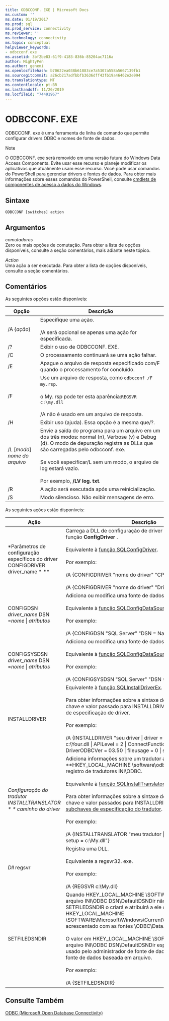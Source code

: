 ```yaml
---
title: ODBCCONF. EXE | Microsoft Docs
ms.custom: ''
ms.date: 01/19/2017
ms.prod: sql
ms.prod_service: connectivity
ms.reviewer: ''
ms.technology: connectivity
ms.topic: conceptual
helpviewer_keywords:
- odbcconf.exe
ms.assetid: 3bf2be83-61f9-4183-836b-85204ac7116a
author: MightyPen
ms.author: genemi
ms.openlocfilehash: b70622ea038b61883ce7a5307a558a5667139fb1
ms.sourcegitcommit: a26cb217adfbbfb3636dff43fb19a46462e2e994
ms.translationtype: MT
ms.contentlocale: pt-BR
ms.lasthandoff: 11/26/2019
ms.locfileid: "74491967"
---
```

# <a name="odbcconfexe"></a>ODBCCONF. EXE
ODBCCONF. exe é uma ferramenta de linha de comando que permite configurar drivers ODBC e nomes de fonte de dados.  
  
> [!NOTE]  
>  O ODBCCONF. exe será removido em uma versão futura do Windows Data Access Components. Evite usar esse recurso e planeje modificar os aplicativos que atualmente usam esse recurso. Você pode usar comandos do PowerShell para gerenciar drivers e fontes de dados. Para obter mais informações sobre esses comandos do PowerShell, consulte [cmdlets de componentes de acesso a dados do Windows](/powershell/module/wdac).  
  
## <a name="syntax"></a>Sintaxe  
  
```console  
ODBCCONF [switches] action  
```  
  
## <a name="arguments"></a>Argumentos  
 *comutadores*  
 Zero ou mais opções de comutação. Para obter a lista de opções disponíveis, consulte a seção comentários, mais adiante neste tópico.  
  
 *Action*  
 Uma ação a ser executada. Para obter a lista de opções disponíveis, consulte a seção comentários.  
  
## <a name="remarks"></a>Comentários  
 As seguintes opções estão disponíveis:  
  
|Opção|Descrição|  
|------------|-----------------|  
|/A {*ação*}|Especifique uma ação.<br /><br /> /A será opcional se apenas uma ação for especificada.|  
|/?|Exibir o uso de ODBCCONF. EXE.|  
|/C|O processamento continuará se uma ação falhar.|  
|/E|Apague o arquivo de resposta especificado com/F quando o processamento for concluído.|  
|/F|Use um arquivo de resposta, como `odbcconf /F my.rsp`.<br /><br /> o My. rsp pode ter esta aparência:`REGSVR c:\my.dll`<br /><br /> /A não é usado em um arquivo de resposta.|  
|/H|Exibir uso (ajuda). Essa opção é a mesma que/?.|  
|/L [*modo*] *nome do arquivo*|Envie a saída do programa para um arquivo em um dos três modos: normal (n), Verbose (v) e Debug (d). O modo de depuração registra as DLLs que são carregadas pelo odbcconf. exe.<br /><br /> Se você especificar/L sem um modo, o arquivo de log estará vazio.<br /><br /> Por exemplo, **/LV log. txt**.|  
|/R|A ação será executada após uma reinicialização.|  
|/S|Modo silencioso. Não exibir mensagens de erro.|  
  
 As seguintes ações estão disponíveis:  
  
|Ação|Descrição|  
|------------|-----------------|  
|*Parâmetros de configuração específicos do driver CONFIGDRIVER driver_name * **|Carrega a DLL de configuração de driver apropriada e chama a função **ConfigDriver** .<br /><br /> Equivalente à [função SQLConfigDriver](../odbc/reference/syntax/sqlconfigdriver-function.md).<br /><br /> Por exemplo:<br /><br /> /A {CONFIGDRIVER "nome do driver" "CPTimeout = 60"}<br /><br /> /A {CONFIGDRIVER "nome do driver" "DriverODBCVer = 03.80"}|  
|CONFIGDSN *driver_name* DSN =*nome* &#124; *atributos*|Adiciona ou modifica uma fonte de dados do sistema.<br /><br /> Equivalente à [função SQLConfigDataSource](../odbc/reference/syntax/sqlconfigdatasource-function.md).<br /><br /> Por exemplo:<br /><br /> /A {CONFIGDSN "SQL Server" "DSN = Name &#124; Server = SRV"}|  
|CONFIGSYSDSN *driver_name* DSN =*nome* &#124; *atributos*|Adiciona ou modifica uma fonte de dados do sistema.<br /><br /> Equivalente à [função SQLConfigDataSource](../odbc/reference/syntax/sqlconfigdatasource-function.md).<br /><br /> Por exemplo:<br /><br /> /A {CONFIGSYSDSN "SQL Server" "DSN = Name &#124; Server = SRV"}|  
|INSTALLDRIVER|Equivalente à [função SQLInstallDriverEx](../odbc/reference/syntax/sqlinstalldriverex-function.md).<br /><br /> Para obter informações sobre a sintaxe de pares de palavras-chave e valor passado para INSTALLDRIVER, consulte [subchaves de especificação de driver](../odbc/reference/install/driver-specification-subkeys.md).<br /><br /> Por exemplo:<br /><br /> /A {INSTALLDRIVER "seu driver &#124; driver = c:\Your.dll &#124; instalação = c:\Your.dll &#124; APILevel = 2 &#124; ConnectFunctions = YYY &#124; DriverODBCVer = 03.50 &#124; fileusage = 0 &#124; sqllevel = 1"}|  
|*Configuração do tradutor INSTALLTRANSLATOR * * caminho do driver*|Adiciona informações sobre um tradutor ao **HKEY_LOCAL_MACHINE \software\odbc\odbcinst. **Chave do registro de tradutores INI\ODBC.<br /><br /> Equivalente à [função SQLInstallTranslatorEx](../odbc/reference/syntax/sqlinstalltranslatorex-function.md).<br /><br /> Para obter informações sobre a sintaxe de pares de palavras-chave e valor passados para INSTALLDRIVER, consulte [subchaves de especificação do tradutor](../odbc/reference/install/translator-specification-subkeys.md).<br /><br /> Por exemplo:<br /><br /> /A {INSTALLTRANSLATOR "meu tradutor &#124; Tradutor = c:\My.dll &#124; setup = c:\My.dll"}|  
|*Dll* regsvr|Registra uma DLL.<br /><br /> Equivalente a regsvr32. exe.<br /><br /> Por exemplo:<br /><br /> /A {REGSVR c:\My.dll}|  
|SETFILEDSNDIR|Quando HKEY_LOCAL_MACHINE \SOFTWARE\ODBC\ODBC. O arquivo INI\ODBC DSN\DefaultDSNDir não existe, a ação SETFILEDSNDIR o criará e atribuirá a ele o valor em HKEY_LOCAL_MACHINE \SOFTWARE\Microsoft\Windows\CurrentVersion\CommonFilesDir, acrescentado com as fontes \ODBC\Data.<br /><br /> O valor em HKEY_LOCAL_MACHINE \SOFTWARE\ODBC\ODBC. O arquivo INI\ODBC DSN\DefaultDSNDir especifica o local padrão usado pelo administrador de fonte de dados ODBC ao criar uma fonte de dados baseada em arquivo.<br /><br /> Por exemplo:<br /><br /> /A {SETFILEDSNDIR}|  
  
## <a name="see-also"></a>Consulte Também  
 [ODBC (Microsoft Open Database Connectivity)](../odbc/microsoft-open-database-connectivity-odbc.md)
